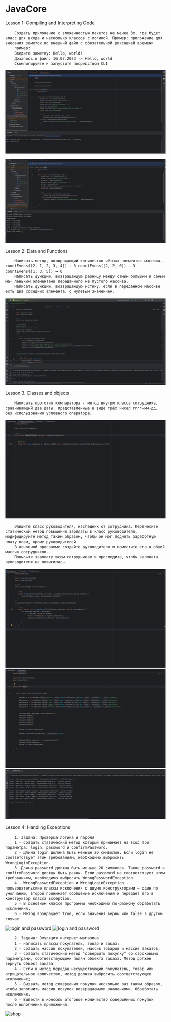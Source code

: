 # JavaCore


Lesson 1: Compiling and Interpreting Code


        Создать приложение с вложенностью пакетов не менее 3х, где будет класс для входа и несколько классов с логикой. Пример: приложение для внесения заметок во внешний файл с обязательной фиксацией времени
        пример:
        Введите заметку: Hello, world!
        Дозапись в файл: 16.07.2023 -> Hello, world
        Скомпилируйте и запустите посредством CLI

![Compilet](src/main/java/CreditCalculator/S/Screenshot_1.jpg)

![Start](src/main/java/CreditCalculator/S/Screenshot_2.jpg)


Lesson 2: Data and Functions

        Написать метод, возвращающий количество чётных элементов массива. countEvens([2, 1, 2, 3, 4]) → 3 countEvens([2, 2, 0]) → 3 countEvens([1, 3, 5]) → 0
        Написать функцию, возвращающую разницу между самым большим и самым ма- леньким элементами переданного не пустого массива.
        Написать функцию, возвращающую истину, если в переданном массиве есть два соседних элемента, с нулевым значением.

![Array](/S/Array.jpg)


Lesson 3. Classes and objects


        Написать прототип компаратора - метод внутри класса сотрудника, сравнивающий две даты, представленные в виде трёх чисел гггг-мм-дд, без использования условного оператора.

![Comparator](/S/comp.jpg)

        Опишите класс руководителя, наследник от сотрудника. Перенесите статический метод повышения зарплаты в класс руководителя, модифицируйте метод таким образом, чтобы он мог поднять заработную плату всем, кроме руководителей. 
        В основной программе создайте руководителя и поместите его в общий массив сотрудников. 
        Повысьте зарплату всем сотрудникам и проследите, чтобы зарплата руководителя не повысилась.

![manager](/S/s1.jpg)
![main](/S/main1.jpg)
![result](/S/rez1.jpg)


Lesson 4: Handling Exceptions


        1. Задача: Проверка логина и пароля
        1 - Создать статический метод который принимает на вход три параметра: login, password и confirmPassword.
        2 - Длина login должна быть меньше 20 символов. Если login не соответствует этим требованиям, необходимо выбросить WrongLoginException.
        3 -Длина password должна быть меньше 20 символов. Также password и confirmPassword должны быть равны. Если password не соответствует этим требованиям, необходимо выбросить WrongPasswordException.
        4 - WrongPasswordException и WrongLoginException - пользовательские классы исключения с двумя конструкторами – один по умолчанию, второй принимает сообщение исключения и передает его в конструктор класса Exception.
        5 - В основном классе программы необходимо по-разному обработать исключения.
        6 - Метод возвращает true, если значения верны или false в другом случае.

![login and password](D:\JavaCore\S\LogPass.jpg)
![login and password](D:\JavaCore\S\LogPass2.jpg)


        2. Задача: Эмуляция интернет-магазина
        1 - написать классы покупатель, товар и заказ;
        2 - создать массив покупателей, массив товаров и массив заказов;
        3 - создать статический метод “совершить покупку” со строковыми параметрами, соответствующими полям объекта заказа. Метод должен вернуть объект заказа
        4 - Если в метод передан несуществующий покупатель, товар или отрицательное количество, метод должен выбросить соответствующее исключение;
        5 - Вызвать метод совершения покупки несколько раз таким образом, чтобы заполнить массив покупок возвращаемыми значениями. Обработать исключения.
        6 - Вывести в консоль итоговое количество совершённых покупок после выполнения приложения.  

![shop](D:\JavaCore\S\shop.jpg)
